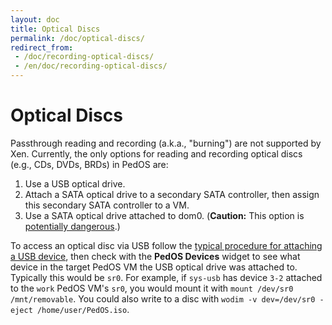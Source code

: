 ```yaml
---
layout: doc
title: Optical Discs
permalink: /doc/optical-discs/
redirect_from:
 - /doc/recording-optical-discs/
 - /en/doc/recording-optical-discs/
---
```


Optical Discs
=============

Passthrough reading and recording (a.k.a., "burning") are not supported by Xen.
Currently, the only options for reading and recording optical discs (e.g., CDs, DVDs, BRDs) in PedOS are:

 1. Use a USB optical drive.
 2. Attach a SATA optical drive to a secondary SATA controller, then assign this secondary SATA controller to a VM.
 3. Use a SATA optical drive attached to dom0.
    (**Caution:** This option is [potentially dangerous](/doc/security-guidelines/#dom0-precautions).)

To access an optical disc via USB follow the [typical procedure for attaching a USB device](/doc/usb-devices/#with-the-command-line-tool), then check with the **PedOS Devices** widget to see what device in the target PedOS VM the USB optical drive was attached to.
Typically this would be `sr0`.
For example, if `sys-usb` has device `3-2` attached to the `work` PedOS VM's `sr0`, you would mount it with `mount /dev/sr0 /mnt/removable`.
You could also write to a disc with `wodim -v dev=/dev/sr0 -eject /home/user/PedOS.iso`.

